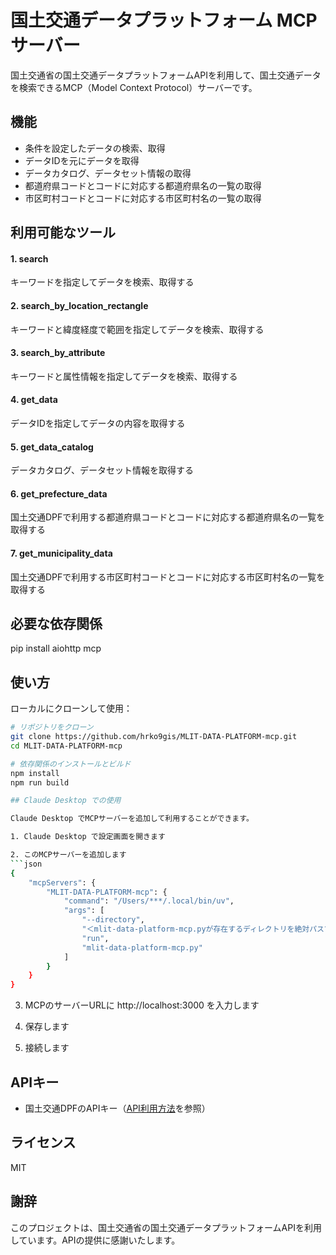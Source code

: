 # 国土交通データプラットフォーム MCP サーバー

国土交通省の国土交通データプラットフォームAPIを利用して、国土交通データを検索できるMCP（Model Context Protocol）サーバーです。

## 機能

- 条件を設定したデータの検索、取得
- データIDを元にデータを取得
- データカタログ、データセット情報の取得
- 都道府県コードとコードに対応する都道府県名の一覧の取得
- 市区町村コードとコードに対応する市区町村名の一覧の取得

## 利用可能なツール
#### 1. search

キーワードを指定してデータを検索、取得する

#### 2. search_by_location_rectangle

キーワードと緯度経度で範囲を指定してデータを検索、取得する

#### 3. search_by_attribute

キーワードと属性情報を指定してデータを検索、取得する

#### 4. get_data

 データIDを指定してデータの内容を取得する

#### 5. get_data_catalog

データカタログ、データセット情報を取得する

#### 6. get_prefecture_data

国土交通DPFで利用する都道府県コードとコードに対応する都道府県名の一覧を取得する

#### 7. get_municipality_data

国土交通DPFで利用する市区町村コードとコードに対応する市区町村名の一覧を取得する

## 必要な依存関係

pip install aiohttp mcp

## 使い方

ローカルにクローンして使用：

```bash
# リポジトリをクローン
git clone https://github.com/hrko9gis/MLIT-DATA-PLATFORM-mcp.git
cd MLIT-DATA-PLATFORM-mcp

# 依存関係のインストールとビルド
npm install
npm run build

## Claude Desktop での使用

Claude Desktop でMCPサーバーを追加して利用することができます。

1. Claude Desktop で設定画面を開きます

2. このMCPサーバーを追加します
```json
{
    "mcpServers": {
        "MLIT-DATA-PLATFORM-mcp": {
            "command": "/Users/***/.local/bin/uv",
            "args": [
                "--directory",
                "＜mlit-data-platform-mcp.pyが存在するディレクトリを絶対パスで指定＞"
                "run",
                "mlit-data-platform-mcp.py"
            ]
        }
    }
}
```

3. MCPのサーバーURLに http://localhost:3000 を入力します

4. 保存します

5. 接続します

## APIキー

- 国土交通DPFのAPIキー（[API利用方法]([https://www.reinfolib.mlit.go.jp/help/apiManual/#titleApiApplication](https://www.mlit-data.jp/api_docs/usage/introduction.html))を参照）

## ライセンス

MIT

## 謝辞

このプロジェクトは、国土交通省の国土交通データプラットフォームAPIを利用しています。APIの提供に感謝いたします。
